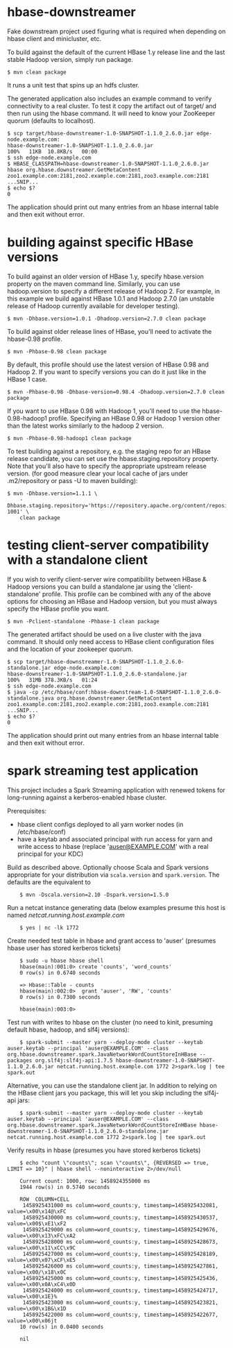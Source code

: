 hbase-downstreamer
==================

Fake downstream project used figuring what is required when depending on hbase client and minicluster, etc.

To build against the default of the current HBase 1.y release line and the last stable Hadoop
version, simply run package.

    $ mvn clean package

It runs a unit test that spins up an hdfs cluster.

The generated application also includes an example command to verify connectivity to a real cluster.
To test it copy the artifact out of target/ and then run using the hbase command. It will need to know
your ZooKeeper quorum (defaults to localhost).

    $ scp target/hbase-downstreamer-1.0-SNAPSHOT-1.1.0_2.6.0.jar edge-node.example.com:
    hbase-downstreamer-1.0-SNAPSHOT-1.1.0_2.6.0.jar                                                                                                                           100%   11KB  10.8KB/s   00:00
    $ ssh edge-node.example.com
    $ HBASE_CLASSPATH=hbase-downstreamer-1.0-SNAPSHOT-1.1.0_2.6.0.jar hbase org.hbase.downstreamer.GetMetaContent zoo1.example.com:2181,zoo2.example.com:2181,zoo3.example.com:2181
    ...SNIP...
    $ echo $?
    0


The application should print out many entries from an hbase internal table and then exit without error.

building against specific HBase versions
===============================

To build against an older version of HBase 1.y, specify hbase.version property on the maven
command line. Similarly, you can use hadoop.version to specify a different release of Hadoop 2.
For example, in this example we build against HBase 1.0.1 and Hadoop 2.7.0 (an unstable release of
Hadoop currently available for developer testing).

    $ mvn -Dhbase.version=1.0.1 -Dhadoop.version=2.7.0 clean package

To build against older release lines of HBase, you'll need to activate the hbase-0.98 profile.

    $ mvn -Phbase-0.98 clean package

By default, this profile should use the latest version of HBase 0.98 and Hadoop 2. If you want to specify
versions you can do it just like in the HBase 1 case.

    $ mvn -Phbase-0.98 -Dhbase-version=0.98.4 -Dhadoop.version=2.7.0 clean package

If you want to use HBase 0.98 with Hadoop 1, you'll need to use the hbase-0.98-hadoop1 profile.
Specifying an HBase 0.98 or Hadoop 1 version other than the latest works similarly to the
hadoop 2 version.

    $ mvn -Phbase-0.98-hadoop1 clean package

To test building against a repository, e.g. the staging repo for an HBase release candidate, you can
set use the hbase.staging.repository property. Note that you'll also have to specify the appropriate
upstream release version. (for good measure clear your local cache of jars under .m2/repository or
pass -U to maven building):

    $ mvn -Dhbase.version=1.1.1 \
        -Dhbase.staging.repository='https://repository.apache.org/content/repositories/orgapachehbase-1001' \
        clean package

testing client-server compatibility with a standalone client
============================================================

If you wish to verify client-server wire compatibility between HBase & Hadoop versions you can
build a standalone jar using the 'client-standalone' profile. This profile can be combined with any of the
above options for choosing an HBase and Hadoop version, but you must always specify the HBase profile
you want.

    $ mvn -Pclient-standalone -Phbase-1 clean package

The generated artifact should be used on a live cluster with the java command. It should only need
access to HBase client configuration files and the location of your zookeeper quorum.

    $ scp target/hbase-downstreamer-1.0-SNAPSHOT-1.1.0_2.6.0-standalone.jar edge-node.example.com:
    hbase-downstreamer-1.0-SNAPSHOT-1.1.0_2.6.0-standalone.jar                                                                                                                100%   31MB 378.3KB/s   01:24
    $ ssh edge-node.example.com
    $ java -cp /etc/hbase/conf:hbase-downstream-1.0-SNAPSHOT-1.1.0_2.6.0-standalone.java org.hbase.downstreamer.GetMetaContent zoo1.example.com:2181,zoo2.example.com:2181,zoo3.example.com:2181
    ...SNIP...
    $ echo $?
    0

The application should print out many entries from an hbase internal table and then exit without error.

spark streaming test application
================================

This project includes a Spark Streaming application with renewed tokens for long-running against a kerberos-enabled hbase cluster.

Prerequisites:
    
  - hbase client configs deployed to all yarn worker nodes (in /etc/hbase/conf)
  - have a keytab and associated principal with run access for yarn and write access to hbase (replace 'auser@EXAMPLE.COM' with a real principal for your KDC)

Build as described above. Optionally choose Scala and Spark versions appropriate for your distribution via `scala.version` and `spark.version`. The defaults are the equivalent to
    
        $ mvn -Dscala.version=2.10 -Dspark.version=1.5.0
    
Run a netcat instance generating data (below examples presume this host is named _netcat.running.host.example.com_
    
        $ yes | nc -lk 1772

Create needed test table in hbase and grant access to 'auser' (presumes hbase user has stored kerberos tickets)

        $ sudo -u hbase hbase shell
        hbase(main):001:0> create 'counts', 'word_counts'
        0 row(s) in 0.6740 seconds

        => Hbase::Table - counts
        hbase(main):002:0>  grant 'auser', 'RW', 'counts'
        0 row(s) in 0.7300 seconds

        hbase(main):003:0>

Test run with writes to hbase on the cluster (no need to kinit, presuming default hbase, hadoop, and slf4j versions):

        $ spark-submit --master yarn --deploy-mode cluster --keytab auser.keytab --principal 'auser@EXAMPLE.COM' --class org.hbase.downstreamer.spark.JavaNetworkWordCountStoreInHBase --packages org.slf4j:slf4j-api:1.7.5 hbase-downstreamer-1.0-SNAPSHOT-1.1.0_2.6.0.jar netcat.running.host.example.com 1772 2>spark.log | tee spark.out

Alternative, you can use the standalone client jar. In addition to relying on the HBase client jars you package, this will let you skip including the slf4j-api jars:

        $ spark-submit --master yarn --deploy-mode cluster --keytab auser.keytab --principal 'auser@EXAMPLE.COM' --class org.hbase.downstreamer.spark.JavaNetworkWordCountStoreInHBase hbase-downstreamer-1.0-SNAPSHOT-1.1.0_2.6.0-standalone.jar netcat.running.host.example.com 1772 2>spark.log | tee spark.out

Verify results in hbase (presumes you have stored kerberos tickets)

        $ echo "count \"counts\"; scan \"counts\", {REVERSED => true, LIMIT => 10}" | hbase shell --noninteractive 2>/dev/null

        Current count: 1000, row: 1458924355000 ms
        1944 row(s) in 0.5740 seconds

        ROW  COLUMN+CELL
         1458925431000 ms column=word_counts:y, timestamp=1458925432081, value=\x00\x14@\xFC
         1458925430000 ms column=word_counts:y, timestamp=1458925430537, value=\x00$\xE1\xF2
         1458925429000 ms column=word_counts:y, timestamp=1458925429676, value=\x00\x13\xFC\xA2
         1458925428000 ms column=word_counts:y, timestamp=1458925428673, value=\x00\x11\xCC\x9C
         1458925427000 ms column=word_counts:y, timestamp=1458925428189, value=\x00\x07\xCF\xE5
         1458925426000 ms column=word_counts:y, timestamp=1458925427861, value=\x00/\x18\x0C
         1458925425000 ms column=word_counts:y, timestamp=1458925425436, value=\x00\x0A\xC4\x0D
         1458925424000 ms column=word_counts:y, timestamp=1458925424717, value=\x00\x1E}%
         1458925423000 ms column=word_counts:y, timestamp=1458925423821, value=\x00\x1B&\x1D
         1458925422000 ms column=word_counts:y, timestamp=1458925422677, value=\x00\x06jt
        10 row(s) in 0.0400 seconds

        nil

